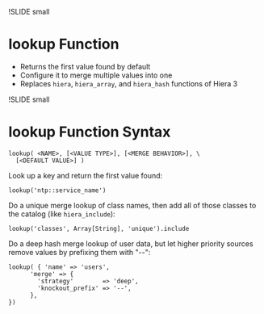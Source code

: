 !SLIDE small
# lookup Function

* Returns the first value found by default
* Configure it to merge multiple values into one
* Replaces `hiera`, `hiera_array`, and `hiera_hash` functions of Hiera 3


!SLIDE small
# lookup Function Syntax

    lookup( <NAME>, [<VALUE TYPE>], [<MERGE BEHAVIOR>], \
      [<DEFAULT VALUE>] )

Look up a key and return the first value found:

    lookup('ntp::service_name')

Do a unique merge lookup of class names, then add all of those classes to the catalog (like `hiera_include`):

    lookup('classes', Array[String], 'unique').include

Do a deep hash merge lookup of user data, but let higher priority sources remove values by prefixing them with "--":

    lookup( { 'name' => 'users',
          'merge' => {
            'strategy'        => 'deep',
            'knockout_prefix' => '--',
          },
    })

